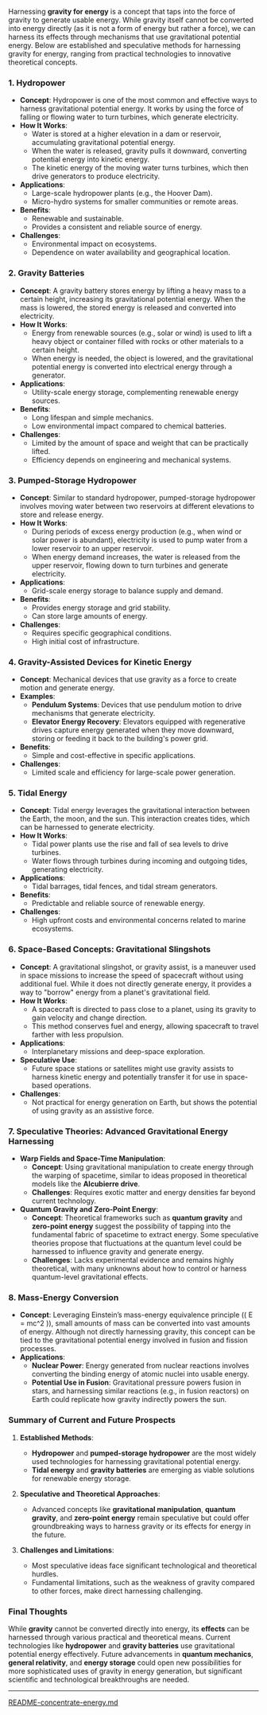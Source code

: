 Harnessing **gravity for energy** is a concept that taps into the force of gravity to generate usable energy. While gravity itself cannot be converted into energy directly (as it is not a form of energy but rather a force), we can harness its effects through mechanisms that use gravitational potential energy. Below are established and speculative methods for harnessing gravity for energy, ranging from practical technologies to innovative theoretical concepts.

### 1. **Hydropower**
- **Concept**: Hydropower is one of the most common and effective ways to harness gravitational potential energy. It works by using the force of falling or flowing water to turn turbines, which generate electricity.
- **How It Works**:
  - Water is stored at a higher elevation in a dam or reservoir, accumulating gravitational potential energy.
  - When the water is released, gravity pulls it downward, converting potential energy into kinetic energy.
  - The kinetic energy of the moving water turns turbines, which then drive generators to produce electricity.
- **Applications**:
  - Large-scale hydropower plants (e.g., the Hoover Dam).
  - Micro-hydro systems for smaller communities or remote areas.
- **Benefits**:
  - Renewable and sustainable.
  - Provides a consistent and reliable source of energy.
- **Challenges**:
  - Environmental impact on ecosystems.
  - Dependence on water availability and geographical location.

### 2. **Gravity Batteries**
- **Concept**: A gravity battery stores energy by lifting a heavy mass to a certain height, increasing its gravitational potential energy. When the mass is lowered, the stored energy is released and converted into electricity.
- **How It Works**:
  - Energy from renewable sources (e.g., solar or wind) is used to lift a heavy object or container filled with rocks or other materials to a certain height.
  - When energy is needed, the object is lowered, and the gravitational potential energy is converted into electrical energy through a generator.
- **Applications**:
  - Utility-scale energy storage, complementing renewable energy sources.
- **Benefits**:
  - Long lifespan and simple mechanics.
  - Low environmental impact compared to chemical batteries.
- **Challenges**:
  - Limited by the amount of space and weight that can be practically lifted.
  - Efficiency depends on engineering and mechanical systems.

### 3. **Pumped-Storage Hydropower**
- **Concept**: Similar to standard hydropower, pumped-storage hydropower involves moving water between two reservoirs at different elevations to store and release energy.
- **How It Works**:
  - During periods of excess energy production (e.g., when wind or solar power is abundant), electricity is used to pump water from a lower reservoir to an upper reservoir.
  - When energy demand increases, the water is released from the upper reservoir, flowing down to turn turbines and generate electricity.
- **Applications**:
  - Grid-scale energy storage to balance supply and demand.
- **Benefits**:
  - Provides energy storage and grid stability.
  - Can store large amounts of energy.
- **Challenges**:
  - Requires specific geographical conditions.
  - High initial cost of infrastructure.

### 4. **Gravity-Assisted Devices for Kinetic Energy**
- **Concept**: Mechanical devices that use gravity as a force to create motion and generate energy.
- **Examples**:
  - **Pendulum Systems**: Devices that use pendulum motion to drive mechanisms that generate electricity.
  - **Elevator Energy Recovery**: Elevators equipped with regenerative drives capture energy generated when they move downward, storing or feeding it back to the building's power grid.
- **Benefits**:
  - Simple and cost-effective in specific applications.
- **Challenges**:
  - Limited scale and efficiency for large-scale power generation.

### 5. **Tidal Energy**
- **Concept**: Tidal energy leverages the gravitational interaction between the Earth, the moon, and the sun. This interaction creates tides, which can be harnessed to generate electricity.
- **How It Works**:
  - Tidal power plants use the rise and fall of sea levels to drive turbines.
  - Water flows through turbines during incoming and outgoing tides, generating electricity.
- **Applications**:
  - Tidal barrages, tidal fences, and tidal stream generators.
- **Benefits**:
  - Predictable and reliable source of renewable energy.
- **Challenges**:
  - High upfront costs and environmental concerns related to marine ecosystems.

### 6. **Space-Based Concepts: Gravitational Slingshots**
- **Concept**: A gravitational slingshot, or gravity assist, is a maneuver used in space missions to increase the speed of spacecraft without using additional fuel. While it does not directly generate energy, it provides a way to "borrow" energy from a planet's gravitational field.
- **How It Works**:
  - A spacecraft is directed to pass close to a planet, using its gravity to gain velocity and change direction.
  - This method conserves fuel and energy, allowing spacecraft to travel farther with less propulsion.
- **Applications**:
  - Interplanetary missions and deep-space exploration.
- **Speculative Use**:
  - Future space stations or satellites might use gravity assists to harness kinetic energy and potentially transfer it for use in space-based operations.
- **Challenges**:
  - Not practical for energy generation on Earth, but shows the potential of using gravity as an assistive force.

### 7. **Speculative Theories: Advanced Gravitational Energy Harnessing**
- **Warp Fields and Space-Time Manipulation**:
  - **Concept**: Using gravitational manipulation to create energy through the warping of spacetime, similar to ideas proposed in theoretical models like the **Alcubierre drive**.
  - **Challenges**: Requires exotic matter and energy densities far beyond current technology.
- **Quantum Gravity and Zero-Point Energy**:
  - **Concept**: Theoretical frameworks such as **quantum gravity** and **zero-point energy** suggest the possibility of tapping into the fundamental fabric of spacetime to extract energy. Some speculative theories propose that fluctuations at the quantum level could be harnessed to influence gravity and generate energy.
  - **Challenges**: Lacks experimental evidence and remains highly theoretical, with many unknowns about how to control or harness quantum-level gravitational effects.

### 8. **Mass-Energy Conversion**
- **Concept**: Leveraging Einstein’s mass-energy equivalence principle (\( E = mc^2 \)), small amounts of mass can be converted into vast amounts of energy. Although not directly harnessing gravity, this concept can be tied to the gravitational potential energy involved in fusion and fission processes.
- **Applications**:
  - **Nuclear Power**: Energy generated from nuclear reactions involves converting the binding energy of atomic nuclei into usable energy.
  - **Potential Use in Fusion**: Gravitational pressure powers fusion in stars, and harnessing similar reactions (e.g., in fusion reactors) on Earth could replicate how gravity indirectly powers the sun.

### Summary of Current and Future Prospects
1. **Established Methods**:
   - **Hydropower** and **pumped-storage hydropower** are the most widely used technologies for harnessing gravitational potential energy.
   - **Tidal energy** and **gravity batteries** are emerging as viable solutions for renewable energy storage.

2. **Speculative and Theoretical Approaches**:
   - Advanced concepts like **gravitational manipulation**, **quantum gravity**, and **zero-point energy** remain speculative but could offer groundbreaking ways to harness gravity or its effects for energy in the future.

3. **Challenges and Limitations**:
   - Most speculative ideas face significant technological and theoretical hurdles.
   - Fundamental limitations, such as the weakness of gravity compared to other forces, make direct harnessing challenging.

### Final Thoughts
While **gravity** cannot be converted directly into energy, its **effects** can be harnessed through various practical and theoretical means. Current technologies like **hydropower** and **gravity batteries** use gravitational potential energy effectively. Future advancements in **quantum mechanics**, **general relativity**, and **energy storage** could open new possibilities for more sophisticated uses of gravity in energy generation, but significant scientific and technological breakthroughs are needed.


---

[README-concentrate-energy.md](https://t2m.io/DQRP9Zn)
